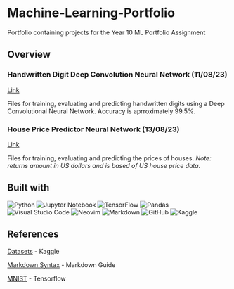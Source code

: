 # Machine-Learning-Portfolio
Portfolio containing projects for the Year 10 ML Portfolio Assignment

## Overview

### Handwritten Digit Deep Convolution Neural Network (11/08/23)
[Link](https://github.com/TheGreenHive/Machine-Learning-Portfolio/tree/main/Handwritten%20Digit%20Deep%20Convolutional%20Neural%20Network)

Files for training, evaluating and predicting handwritten digits using a Deep Convolutional Neural Network. Accuracy is aprroximately 99.5%.

### House Price Predictor Neural Network (13/08/23)
[Link](https://github.com/TheGreenHive/Machine-Learning-Portfolio/tree/main/House%20Price%20Predictor%20Neural%20Network)

Files for training, evaluating and predicting the prices of houses. *Note: returns amount in US dollars and is based of US house price data.*

## Built with

![Python](https://img.shields.io/badge/python-3670A0?style=for-the-badge&logo=python&logoColor=ffdd54)
![Jupyter Notebook](https://img.shields.io/badge/jupyter-%23FA0F00.svg?style=for-the-badge&logo=jupyter&logoColor=white)
![TensorFlow](https://img.shields.io/badge/TensorFlow-%23FF6F00.svg?style=for-the-badge&logo=TensorFlow&logoColor=white)
![Pandas](https://img.shields.io/badge/pandas-%23150458.svg?style=for-the-badge&logo=pandas&logoColor=white)
![Visual Studio Code](https://img.shields.io/badge/Visual%20Studio%20Code-0078d7.svg?style=for-the-badge&logo=visual-studio-code&logoColor=white)
![Neovim](https://img.shields.io/badge/NeoVim-%2357A143.svg?&style=for-the-badge&logo=neovim&logoColor=white)
![Markdown](https://img.shields.io/badge/markdown-%23000000.svg?style=for-the-badge&logo=markdown&logoColor=white)
![GitHub](https://img.shields.io/badge/github-%23121011.svg?style=for-the-badge&logo=github&logoColor=white)
![Kaggle](https://img.shields.io/badge/Kaggle-035a7d?style=for-the-badge&logo=kaggle&logoColor=white)

## References
[Datasets](https://www.kaggle.com/datasets) - Kaggle

[Markdown Syntax](https://www.markdownguide.org/basic-syntax/) - Markdown Guide

[MNIST](https://www.tensorflow.org/datasets/catalog/mnist) - Tensorflow

